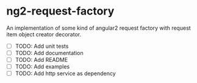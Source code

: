 # ng2-request-factory
An implementation of some kind of angular2 request factory with request item object creator decorator.
* [ ] TODO: Add unit tests
* [ ] TODO: Add documentation
* [ ] TODO: Add README
* [ ] TODO: Add examples
* [ ] TODO: Add http service as dependency
